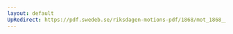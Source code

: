 ```yaml
---
layout: default
UpRedirect: https://pdf.swedeb.se/riksdagen-motions-pdf/1868/mot_1868__ak__00157/mot_1868__ak__00157_001.pdf
---
```

